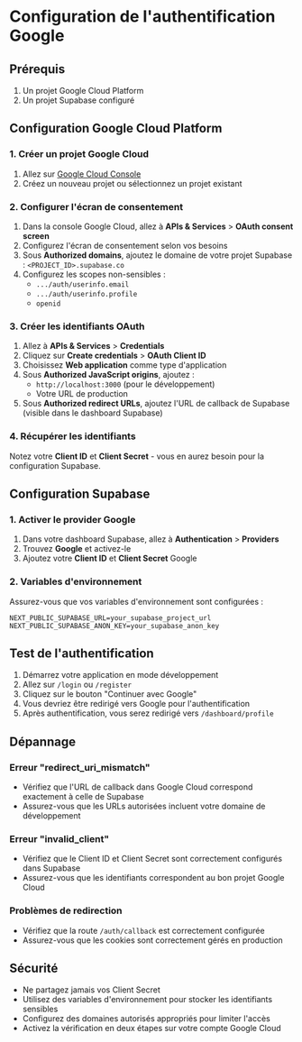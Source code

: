 # Configuration de l'authentification Google

## Prérequis

1. Un projet Google Cloud Platform
2. Un projet Supabase configuré

## Configuration Google Cloud Platform

### 1. Créer un projet Google Cloud

1. Allez sur [Google Cloud Console](https://console.cloud.google.com/)
2. Créez un nouveau projet ou sélectionnez un projet existant

### 2. Configurer l'écran de consentement

1. Dans la console Google Cloud, allez à **APIs & Services** > **OAuth consent screen**
2. Configurez l'écran de consentement selon vos besoins
3. Sous **Authorized domains**, ajoutez le domaine de votre projet Supabase : `<PROJECT_ID>.supabase.co`
4. Configurez les scopes non-sensibles :
   - `.../auth/userinfo.email`
   - `.../auth/userinfo.profile`
   - `openid`

### 3. Créer les identifiants OAuth

1. Allez à **APIs & Services** > **Credentials**
2. Cliquez sur **Create credentials** > **OAuth Client ID**
3. Choisissez **Web application** comme type d'application
4. Sous **Authorized JavaScript origins**, ajoutez :
   - `http://localhost:3000` (pour le développement)
   - Votre URL de production
5. Sous **Authorized redirect URLs**, ajoutez l'URL de callback de Supabase (visible dans le dashboard Supabase)

### 4. Récupérer les identifiants

Notez votre **Client ID** et **Client Secret** - vous en aurez besoin pour la configuration Supabase.

## Configuration Supabase

### 1. Activer le provider Google

1. Dans votre dashboard Supabase, allez à **Authentication** > **Providers**
2. Trouvez **Google** et activez-le
3. Ajoutez votre **Client ID** et **Client Secret** Google

### 2. Variables d'environnement

Assurez-vous que vos variables d'environnement sont configurées :

```env
NEXT_PUBLIC_SUPABASE_URL=your_supabase_project_url
NEXT_PUBLIC_SUPABASE_ANON_KEY=your_supabase_anon_key
```

## Test de l'authentification

1. Démarrez votre application en mode développement
2. Allez sur `/login` ou `/register`
3. Cliquez sur le bouton "Continuer avec Google"
4. Vous devriez être redirigé vers Google pour l'authentification
5. Après authentification, vous serez redirigé vers `/dashboard/profile`

## Dépannage

### Erreur "redirect_uri_mismatch"

- Vérifiez que l'URL de callback dans Google Cloud correspond exactement à celle de Supabase
- Assurez-vous que les URLs autorisées incluent votre domaine de développement

### Erreur "invalid_client"

- Vérifiez que le Client ID et Client Secret sont correctement configurés dans Supabase
- Assurez-vous que les identifiants correspondent au bon projet Google Cloud

### Problèmes de redirection

- Vérifiez que la route `/auth/callback` est correctement configurée
- Assurez-vous que les cookies sont correctement gérés en production

## Sécurité

- Ne partagez jamais vos Client Secret
- Utilisez des variables d'environnement pour stocker les identifiants sensibles
- Configurez des domaines autorisés appropriés pour limiter l'accès
- Activez la vérification en deux étapes sur votre compte Google Cloud
